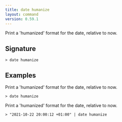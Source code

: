 ```yaml
---
title: date humanize
layout: command
version: 0.59.1
---
```


Print a 'humanized' format for the date, relative to now.

## Signature

```> date humanize ```

## Examples

Print a 'humanized' format for the date, relative to now.
```shell
> date humanize
```

Print a 'humanized' format for the date, relative to now.
```shell
> "2021-10-22 20:00:12 +01:00" | date humanize
```
